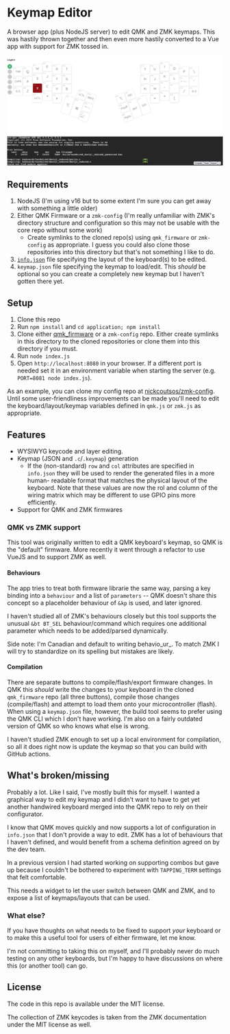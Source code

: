 # Keymap Editor

A browser app (plus NodeJS server) to edit QMK and ZMK keymaps. This was hastily
thrown together and then even more hastily converted to a Vue app with support
for ZMK tossed in.

![Screenshot](editor-screenshot.png)

## Requirements

1. NodeJS (I'm using v16 but to some extent I'm sure you can get away with
  something a little older)
2. Either QMK Firmware or a `zmk-config` (I'm really unfamiliar with ZMK's
  directory structure and configuration so this may not be usable with the core
  repo without some work)
    * Create symlinks to the cloned repo(s) using `qmk_firmware` or `zmk-config`
      as appropriate. I guess you could also clone those repositories into this
      directory but that's not something I like to do.
3. [`info.json`](https://docs.qmk.fm/#/reference_info_json) file specifying the
  layout of the keyboard(s) to be edited.
4. `keymap.json` file specifying the keymap to load/edit. This _should_ be
  optional so you can create a completely new keymap but I haven't gotten there
  yet.


## Setup

1. Clone this repo
2. Run `npm install` and `cd application; npm install`
3. Clone either [qmk_firmware](https://github.com/qmk/qmk_firmware) or a
  `zmk-config` repo. Either create symlinks in this directory to the cloned
  repositories or clone them into this directory if you must.
4. Run `node index.js`
5. Open `http://localhost:8080` in your browser. If a different port is needed
  set it in an environment variable when starting the server (e.g.
  `PORT=8081 node index.js`).

As an example, you can clone my config repo at [nickcoutsos/zmk-config](https://github.com/nickcoutsos/zmk-config).
Until some user-friendliness improvements can be made you'll need to edit the
keyboard/layout/keymap variables defined in `qmk.js` or `zmk.js` as appropriate.

## Features

* WYSIWYG keycode and layer editing.
* Keymap (JSON and `.c`/`.keymap`) generation
  * If the (non-standard) `row` and `col` attributes are specified in
    `info.json` they will be used to render the generated files in a more human-
    readable format that matches the physical layout of the keyboard. Note that
    these values are now the rol and column of the wiring matrix which may be
    different to use GPIO pins more efficiently.
* Support for QMK and ZMK firmwares

### QMK vs ZMK support

This tool was originally written to edit a QMK keyboard's keymap, so QMK is the
"default" firmware. More recently it went through a refactor to use VueJS and to
support ZMK as well.

#### Behaviours

The app tries to treat both firmware librarie the same way, parsing a key
binding into a `behaviour` and a list of `parameters` -- QMK doesn't share this
concept so a placeholder behaviour of `&kp` is used, and later ignored.

I haven't studied all of ZMK's behaviours closely but this tool supports the
unusual `&bt BT_SEL` behaviour/command which requires one additional parameter
which needs to be added/parsed dynamically.

Side note: I'm Canadian and default to writing behavio_ur_. To match ZMK I will
try to standardize on its spelling but mistakes are likely.

#### Compilation

There are separate buttons to compile/flash/export firmware changes. In QMK this
_should_ write the changes to your keyboard in the cloned `qmk_firmware` repo
(all three buttons), compile those changes (compile/flash) and attempt to load
them onto your microcontroller (flash). When using a `keymap.json` file, however,
the build tool seems to prefer using the QMK CLI which I don't have working. I'm
also on a fairly outdated version of QMK so who knows what else is wrong.

I haven't studied ZMK enough to set up a local environment for compilation, so
all it does right now is update the keymap so that you can build with GitHub
actions.


## What's broken/missing

Probably a lot. Like I said, I've mostly built this for myself. I wanted a
graphical way to edit my keymap and I didn't want to have to get yet another
handwired keyboard merged into the QMK repo to rely on their configurator.

I know that QMK moves quickly and now  supports a lot of configuration in
`info.json` that I don't provide a way to edit. ZMK has a lot of behaviours that
I haven't defined, and would benefit from a schema definition agreed on by the
dev team.

In a previous version I had started working on supporting combos but gave up
because I couldn't be bothered to experiment with `TAPPING_TERM` settings that
felt comfortable.

This needs a widget to let the user switch between QMK and ZMK, and to expose a
list of keymaps/layouts that can be used.

### What else?

If you have thoughts on what needs to be fixed to support _your_ keyboard or to
make this a useful tool for users of either firmware, let me know.

I'm not committing to taking this on myself, and I'll probably never do much
testing on any other keyboards, but I'm happy to have discussions on where this
(or another tool) can go.


## License

The code in this repo is available under the MIT license.

The collection of ZMK keycodes is taken from the ZMK documentation under the MIT
license as well.
